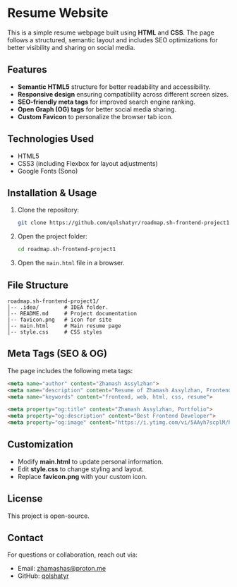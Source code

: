 # Resume Website

This is a simple resume webpage built using **HTML** and **CSS**. The page follows a structured, semantic layout and includes SEO optimizations for better visibility and sharing on social media.

## Features
- **Semantic HTML5** structure for better readability and accessibility.
- **Responsive design** ensuring compatibility across different screen sizes.
- **SEO-friendly meta tags** for improved search engine ranking.
- **Open Graph (OG) tags** for better social media sharing.
- **Custom Favicon** to personalize the browser tab icon.

## Technologies Used
- HTML5
- CSS3 (including Flexbox for layout adjustments)
- Google Fonts (Sono)

## Installation & Usage
1. Clone the repository:
   ```sh
   git clone https://github.com/qolshatyr/roadmap.sh-frontend-project1
   ```
2. Open the project folder:
   ```sh
   cd roadmap.sh-frontend-project1
   ```
3. Open the `main.html` file in a browser.

## File Structure
```
roadmap.sh-frontend-project1/
│-- .idea/        # IDEA folder.
│-- README.md     # Project documentation
|-- favicon.png   # icon for site
│-- main.html     # Main resume page
│-- style.css     # CSS styles
```

## Meta Tags (SEO & OG)
The page includes the following meta tags:
```html
<meta name="author" content="Zhamash Assylzhan">
<meta name="description" content="Resume of Zhamash Assylzhan, Frontend Developer">
<meta name="keywords" content="frontend, web, html, css, resume">

<meta property="og:title" content="Zhamash Assylzhan, Portfolio">
<meta property="og:description" content="Best Frontend Developer">
<meta property="og:image" content="https://i.ytimg.com/vi/5AAyh7scplM/hq720.jpg?sqp=-oaymwEhCK4FEIIDSFryq4qpAxMIARUAAAAAGAElAADIQj0AgKJD&rs=AOn4CLB8sKmlAv7uyI0YWqQGRLr1NzxLvA">
```

## Customization
- Modify **main.html** to update personal information.
- Edit **style.css** to change styling and layout.
- Replace **favicon.png** with your custom icon.

## License
This project is open-source.

## Contact
For questions or collaboration, reach out via:
- Email: [zhamashas@proton.me](mailto:zhamashas@proton.me>=)
- GitHub: [qolshatyr](https://github.com/qolshatyr) 



